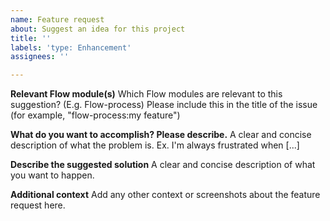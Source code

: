```yaml
---
name: Feature request
about: Suggest an idea for this project
title: ''
labels: 'type: Enhancement'
assignees: ''

---
```




**Relevant Flow module(s)**
Which Flow modules are relevant to this suggestion? (E.g. Flow-process)
Please include this in the title of the issue (for example, "flow-process:my feature")

**What do you want to accomplish? Please describe.**
A clear and concise description of what the problem is. Ex. I'm always frustrated when [...]

**Describe the suggested solution**
A clear and concise description of what you want to happen.

**Additional context**
Add any other context or screenshots about the feature request here.
